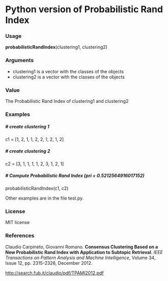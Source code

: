 Python version of Probabilistic Rand Index
========================




 ### Usage
**probabilisticRandIndex**(clustering1, clustering2)


 ### Arguments
* clustering1 is a vector with the classes of the objects
* clustering2 is a vector with the classes of the objects

### Value
The Probabilistic Rand Index of clustering1 and clustering2


 ### Examples

   ##### # create clustering 1
c1 = [1, 2, 1, 1, 2, 2, 1, 2, 1, 2]

   ##### # create clustering 2
c2 = [3, 1, 1, 1, 1, 2, 3, 1, 2, 1]

##### # Compute Probabilistic Rand Index (pri = 0.5212564916017152)
probabilisticRandIndex(c1, c2)  
 			   
    
Other examples are in the file test.py.

### License
MIT license

 ### References

Claudio Carpineto, Giovanni Romano. **Consensus Clustering Based on a New Probabilistic Rand Index with Application to Subtopic Retrieval**. *IEEE Transactions on Pattern Analysis and Machine Intelligence*, Volume 34, Issue 12, pp. 2315-2326, December 2012.

http://search.fub.it/claudio/pdf/TPAMI2012.pdf